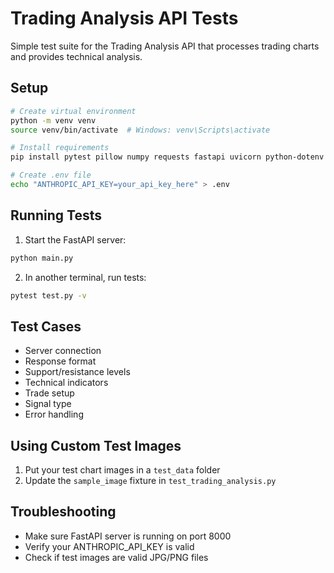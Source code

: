 # Trading Analysis API Tests

Simple test suite for the Trading Analysis API that processes trading charts and provides technical analysis.

## Setup

```bash
# Create virtual environment
python -m venv venv
source venv/bin/activate  # Windows: venv\Scripts\activate

# Install requirements
pip install pytest pillow numpy requests fastapi uvicorn python-dotenv

# Create .env file
echo "ANTHROPIC_API_KEY=your_api_key_here" > .env
```

## Running Tests

1. Start the FastAPI server:
```bash
python main.py
```

2. In another terminal, run tests:
```bash
pytest test.py -v
```

## Test Cases

- Server connection
- Response format
- Support/resistance levels
- Technical indicators
- Trade setup
- Signal type
- Error handling

## Using Custom Test Images

1. Put your test chart images in a `test_data` folder
2. Update the `sample_image` fixture in `test_trading_analysis.py`

## Troubleshooting

- Make sure FastAPI server is running on port 8000
- Verify your ANTHROPIC_API_KEY is valid
- Check if test images are valid JPG/PNG files